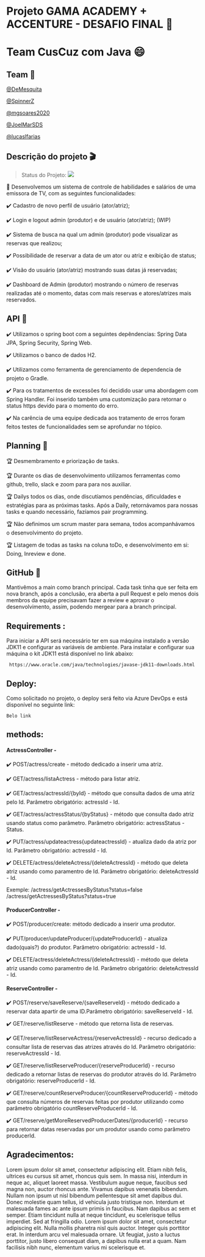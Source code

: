 # Projeto GAMA ACADEMY + ACCENTURE - DESAFIO FINAL :rocket:
# Team CusCuz com Java :smile:

## Team :facepunch:

 [@DeMesquita](https://github.com/DeMesquita) 
 
 [@SpinnerZ](https://github.com/SpinnerZ)
 
 [@mgsoares2020](https://github.com/mgsoares2020)
 
 [@JoelMarSDS](https://github.com/JoelMarSDS)
 
 [@lucaslfarias](https://github.com/lucaslfarias)
 

## Descrição do projeto :clapper:
> Status do Projeto: <img src="http://img.shields.io/static/v1?label=STATUS&message=EM%20DESENVOLVIMENTO&color=RED&style=for-the-badge"/>

:pushpin: Desenvolvemos um sistema de controle de habilidades e salários de uma emissora de TV, com as seguintes funcionalidades:

:heavy_check_mark: Cadastro de novo perfil de usuário (ator/atriz);

:heavy_check_mark: Login e logout admin (produtor) e de usuário (ator/atriz); (WIP)

:heavy_check_mark: Sistema de busca na qual um admin (produtor) pode visualizar as reservas que realizou;

:heavy_check_mark: Possibilidade de reservar a data de um ator ou atriz e exibição de status;

:heavy_check_mark: Visão do usuário (ator/atriz) mostrando suas datas já reservadas;

:heavy_check_mark: Dashboard de Admin (produtor) mostrando o número de reservas realizadas até o momento, datas com mais
reservas e atores/atrizes mais reservados.


## API :key:

:heavy_check_mark: Utilizamos o spring boot com a seguintes depêndencias: Spring Data JPA, Spring Security, Spring Web.

:heavy_check_mark: Utilizamos o banco de dados H2.

:heavy_check_mark: Utilizamos como ferramenta de gerenciamento de dependencia de projeto o Gradle.

:heavy_check_mark: Para os tratamentos de excessões foi decidido usar uma abordagem com Spring Handler. Foi inserido também uma customização para retornar o status https devido para o momento do erro.

:heavy_check_mark: Na carência de uma equipe dedicada aos tratamento de erros foram feitos testes de funcionalidades sem se aprofundar no tópico.



## Planning :scroll:

:trophy: Desmembramento e priorização de tasks.

:trophy: Durante os dias de desenvolvimento utilizamos ferramentas como github, trello, slack e zoom para para nos auxiliar.

:trophy: Dailys todos os dias, onde discutíamos pendências, dificuldades e estratégias para as próximas tasks. Após a Daily, retornávamos para nossas tasks e quando necessário, fazíamos pair programming.

:trophy: Não definimos um scrum master para semana, todos acompanhávamos o desenvolvimento do projeto.

:trophy: Listagem de todas as tasks na coluna toDo, e desenvolvimento em si: Doing, Inreview e done.

## GitHub :open_file_folder:

Mantivêmos a main como branch principal.
Cada task tinha que ser feita em nova branch, após a conclusão, era aberta a pull Request e pelo menos dois membros da equipe precisavam fazer a review e aprovar o desenvolvimento, assim, podendo mergear para a branch principal.

## Requirements :

Para iniciar a API será necessário ter em sua máquina instalado a versão JDK11 e configurar as variáveis de ambiente. Para instalar e configurar sua máquina o kit JDK11 está disponível no link abaixo:

``
https://www.oracle.com/java/technologies/javase-jdk11-downloads.html``

## Deploy:
Como solicitado no projeto, o deploy será feito via Azure DevOps e está disponível no seguinte link:

```
Belo link
```
## methods:

#### ActressController -

:heavy_check_mark: POST/actress/create - método dedicado a inserir uma atriz.

:heavy_check_mark: GET/actress/listaActress - método para listar atriz.

:heavy_check_mark: GET/actress/actressId/{byId} - método que consulta dados de uma atriz pelo Id. Parâmetro obrigatório: actressId - Id.

:heavy_check_mark: GET/actress/actressStatus/{byStatus} - método que consulta dado atriz usando status como parâmetro. Parâmetro obrigatório: actressStatus - Status.

:heavy_check_mark: PUT/actress/updateactress{updateactressId} - atualiza dado da atriz por Id. Parâmetro obrigatório: actressId - Id.

:heavy_check_mark: DELETE/actress/deleteActress/{deleteActressId} - método que deleta atriz usando como paramentro de Id. Parâmetro obrigatório: deleteActressId - Id.

Exemple: /actress/getActressesByStatus?status=false
         /actress/getActressesByStatus?status=true

#### ProducerController - 

:heavy_check_mark: POST/producer/create: método dedicado a inserir uma produtor.


:heavy_check_mark: PUT/producer/updateProducer/{updateProducerId} - atualiza dado(quais?) do produtor. Parâmetro obrigatório: actressId - Id.


:heavy_check_mark: DELETE/actress/deleteActress/{deleteActressId} - método que deleta atriz usando como paramentro de Id. Parâmetro obrigatório: deleteActressId - Id.
#### ReserveController -

:heavy_check_mark: POST/reserve/saveReserve/{saveReserveId} - método dedicado a reservar data apartir de uma ID.Parâmetro obrigatório: saveReserveId - Id.

:heavy_check_mark: GET/reserve/listReserve -  método que retorna lista de reservas.

:heavy_check_mark: GET/reserve/listReserveActress/{reserveActressId} - recurso dedicado a consultar lista de reservas das atrizes através do Id. Parâmetro obrigatório: reserveActressId - Id.

:heavy_check_mark: GET/reserve/listReserveProducer/{reserveProducerId} - recurso dedicado a retornar listas de reservas do produtor através do Id. Parâmetro obrigatório: reserveProducerId - Id.
 
:heavy_check_mark: GET/reserve/countReserveProducer/{countReserveProducerId} -  método que consulta números de reservas feitas por produtor utilizando como parâmetro obrigatório countReserveProducerId - Id.

:heavy_check_mark: GET/reserve/getMoreReservedProducerDates/{producerId} - recurso para retornar datas reservadas por um produtor usando como parâmetro producerId.

## Agradecimentos:
Lorem ipsum dolor sit amet, consectetur adipiscing elit. Etiam nibh felis, ultrices eu cursus sit amet, rhoncus quis sem. In massa nisi, interdum in neque ac, aliquet laoreet massa. Vestibulum augue neque, faucibus sed magna non, auctor rhoncus ante. Vivamus dapibus venenatis bibendum. Nullam non ipsum ut nisl bibendum pellentesque sit amet dapibus dui. Donec molestie quam tellus, id vehicula justo tristique non. Interdum et malesuada fames ac ante ipsum primis in faucibus. Nam dapibus ac sem et semper. Etiam tincidunt nulla at neque tincidunt, eu scelerisque tellus imperdiet. Sed at fringilla odio. Lorem ipsum dolor sit amet, consectetur adipiscing elit. Nulla mollis pharetra nisl quis auctor. Integer quis porttitor erat. In interdum arcu vel malesuada ornare. Ut feugiat, justo a luctus porttitor, justo libero consequat diam, a dapibus nulla erat a quam. Nam facilisis nibh nunc, elementum varius mi scelerisque et.
